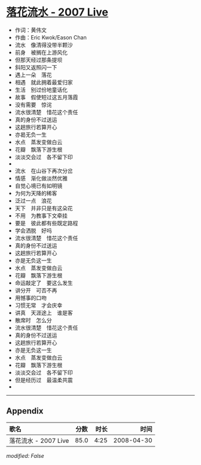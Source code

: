 # [落花流水 - 2007 Live](https://music.163.com/song?id=65288)

* 作词：黄伟文
* 作曲：Eric Kwok/Eason Chan
* 流水　像清得没带半颗沙
* 前身　被搁在上游风化
* 但那天经过那条提坝
* 斜阳又返照闪一下
* 遇上一朵　落花
* 相遇　就此拥着最爱归家
* 生活　别过份地童话化
* 故事　假使短过这五月落霞
* 没有需要　惊诧
* 流水很清楚　惜花这个责任
* 真的身份不过送运
* 这趟旅行若算开心
* 亦曷无负一生
* 水点　蒸发变做白云
* 花瓣　飘落下游生根
* 淡淡交会过　各不留下印
* 
* 流水　在山谷下再次分岔
* 情感　渐化做淡然优雅
* 自觉心境已有如明镜
* 为何为天降的稀客
* 泛过一点　浪花
* 天下　并非只是有这朵花
* 不用　为教事下文牵挂
* 要是　彼此都有些既定路程
* 学会洒脱　好吗
* 流水很清楚　惜花这个责任
* 真的身份不过送运
* 这趟旅行若算开心
* 亦是无负这一生
* 水点　蒸发变做白云
* 花瓣　飘落下游生根
* 命运敲定了　要这么发生
* 讲分开　可否不再
* 用憾事的口吻
* 习惯无常　才会庆幸
* 讲真　天涯途上　谁是客
* 散席时　怎么分
* 流水很清楚　惜花这个责任
* 真的身份不过送运
* 这趟旅行若算开心
* 亦是无负这一生
* 水点　蒸发变做白云
* 花瓣　飘落下游生根
* 淡淡交会过　各不留下印
* 但是经历过　最温柔共震
* 


---

## Appendix

|歌名|分数|时长|时间|
|:---|:---:|---:|---:|
|落花流水 - 2007 Live|85.0|4:25|2008-04-30

*modified: False*
